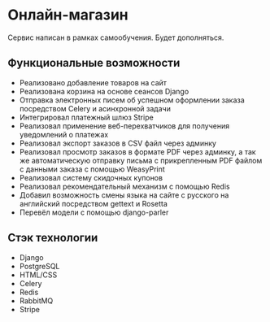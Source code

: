 # Онлайн-магазин

Сервис написан в рамках самообучения. Будет дополняться.

## Функциональные возможности

- Реализовано добавление товаров на сайт
- Реализована корзина на основе сеансов Django
- Отправка электронных писем об успешном оформлении заказа посредством Celery и асинхронной задачи  
- Интегрировал платежный шлюз Stripe 
- Реализовал применение веб-перехватчиков для получения уведомлений о платежах
- Реализовал экспорт заказов в CSV файл через админку
- Реализовал просмотр заказов в формате PDF через админку, а так же автоматическую отправку письма с прикрепленным PDF файлом с данными заказа с помощью WeasyPrint
- Реализовал систему скидочных купонов 
- Реализовал рекомендательный механизм с помощью Redis
- Добавил возможность смены языка на сайте с русского на английский посредством gettext и Rosetta
- Перевёл модели с помощью django-parler

## Стэк технологии

- Django
- PostgreSQL
- HTML/CSS
- Celery
- Redis
- RabbitMQ
- Stripe